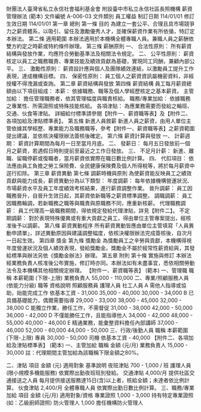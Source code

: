 財團法人臺灣省私立永信社會福利基金會 附設臺中市私立永信社區長照機構 薪資管理辦法 (範本)
文件編號
A-006-03
文件類別
員工權益
制訂日期
114/01/01
修訂生效日期
114/01/01
第一章 總則
第一條 目的
為建立一套公平、合理且具市場競爭力之薪資體系，以吸引、留任及激勵優秀人才，並確保薪資作業有所依循，特訂定本辦法。
第二條 適用範圍
本辦法適用於本機構全體專職人員。兼職人員之薪酬依雙方約定之時薪或特約條件辦理。
第三條 薪酬原則
一、 合法性原則： 所有薪資結構與發放作業，均應符合勞動基準法及相關法令規定。
二、 公平性原則： 薪資核定以員工之職務職責、專業技能及績效貢獻為基礎，實現同工同酬，兼顧內部公平。
三、 激勵性原則： 薪資設計應與個人及團隊績效連結，以激勵員工提升工作表現，達成機構目標。
四、 保密性原則： 員工個人之薪資資訊屬機密資料，非經授權不得洩漏或查詢。
第二章 薪資結構與發放
第四條 薪資結構
員工每月薪資總額由以下項目組成：
本薪： 依據職務、職等及個人學經歷核定之基本薪資。
主管加給： 擔任管理職務者，依其管理幅度與職責核給。
職務/專業加給： 依據職務之專業性、所需證照或特殊技能核給。
各項津貼： 為應業務需要而發給之輪班、交通、伙食等津貼。
詳細給付標準請參閱【附件一、薪資職等表】及【附件二、各項加給及津貼標準表】。
第五條 新進人員敘薪
新進人員之薪資，由用人單位主管依據其學經歷、專業能力及職務職等，參考【附件一、薪資職等表】之薪資範圍提出建議，並依核決權限辦法簽核後確定。
第六條 薪資計算與發放
一、 計薪週期： 薪資計算期間為每月一日至當月月底。
二、 發薪日： 每月五日發放前一個月之薪資，若遇假日時則提前至最近之工作日發放。
三、 不足月計薪： 新進、離職、留職停薪或復職者，當月薪資依實際在職日數比例計算。
四、 代扣項目： 依法應由員工負擔之勞工保險費、全民健康保険費及個人所得稅等，將於每月薪資中逕行扣除。
第三章 薪資異動
第七條 調薪時機與原則
為使薪資能反映員工之績效貢獻與能力成長，薪資異動分為以下類型：
年度調薪： 每年依據機構營運狀況、市場薪資水平及員工年度績效考核結果，進行薪資調整作業。
晉升調薪： 員工因職務晉升，自晉升生效日起，其薪資依新職等之薪資標準調整。
調職調薪： 員工因職務輪調，若新職務之職等與職責與原職務不同，應重新核薪。
代理職務調薪： 員工代理高一級職務期間，得依規定發給代理津貼，詳見【附件二】。
不定期調薪： 對於表現特殊優異或有重大貢獻之員工，得由單位主管專案提出，經核准後予以調薪。
第八條 薪資異動程序
所有薪資異動皆應由單位主管填寫「人員異動申請單」，詳述異動原因與建議調整幅度，依核決權限辦法完成簽核後，自次月一日起生效。
第四章 獎金
第九條 獎勵金
為獎勵員工之辛勞與貢獻，本機構得視年度營運狀況及個人績效表現，發給獎勵金。獎勵金不屬於經常性薪資給與，其發給標準與辦法另依《獎勵金辦法》辦理。
第五章 附則
第十條 實施與修訂
本辦法經業務負責人核准後公布實施，修訂時亦同。本辦法如有未盡事宜，悉依相關勞動法令及本機構其他相關規定辦理。
【附件一、薪資職等表】 (範本)
一、管理職
職稱
本薪範圍 (下限-上限)
業務負責人
55,000 - 110,000
二、專業/照顧服務人員 (依能力分級)
職等
資格說明
照顧服務員
護理人員
社工人員
A
需他人指導或協助，始能完成工作
依基本工資 - 31,000
35,000 - 40,000
30,000 - 34,000
B
已具備基礎能力，偶爾需要指導
29,000 - 33,000
38,000 - 45,000
32,000 - 38,000
C
能獨立作業，勝任工作，不需督促
31,000 - 38,000
42,000 - 50,000
36,000 - 42,000
D
不僅能勝任工作，且能指導他人
34,000 - 42,000
48,000 - 55,000
40,000 - 46,000
E
精通業務，能彙整資料擔任內部講師
37,000 - 46,000
52,000 - 60,000
44,000 - 50,000
三、行政/後勤人員
職稱
本薪範圍 (下限-上限)
專員
30,000 - 50,000
司機
依基本工資 - 40,000
【附件二、各項加給及津貼標準表】 (範本)
一、主管加給
職稱
金額 (元/月)
業務負責人
15,000 - 30,000
註：代理期間主管加給為該職稱下限金額之80%。

二、津貼
項目
金額 (元)
適用對象
基準說明
夜班津貼
700 - 1,000 / 班
護理人員(限小規模多機能服務)
依實際出勤夜班班別發給。
交通津貼
4,000/月
提供社區交通接送之人員
每月提供接送服務達15日(含)以上者，核給全額；未達者依比例計算。
伙食津貼
2,400/月
全體專職人員
依實際出勤日數比例計算。
三、職務/專業加給
項目
金額 (元/月)
適用對象/資格
專業證照
1,000 - 3,000
持有特定專業證照 (如：乙級廚師證照)
防火管理人
1,000
擔任機構防火管理人
